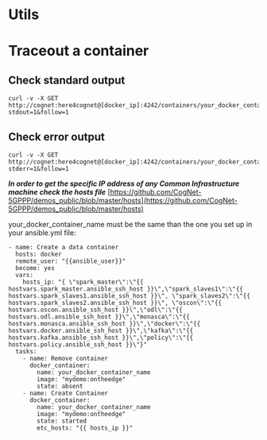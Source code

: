 # Utils

# Traceout a container



## Check standard output

```
curl -v -X GET http://cognet:here4cognet@[docker_ip]:4242/containers/your_docker_container_name/logs?stdout=1&follow=1
```

## Check error output

```
curl -v -X GET http://cognet:here4cognet@[docker_ip]:4242/containers/your_docker_container_name/logs?stderr=1&follow=1
```

_**In order to get the specific IP address of any Common Infrastructure machine check the hosts file**_ [https://github.com/CogNet-5GPPP/demos_public/blob/master/hosts](https://github.com/CogNet-5GPPP/demos_public/blob/master/hosts)

your_docker_container_name must be the same than the one you set up in your ansible.yml file:

```
- name: Create a data container
  hosts: docker
  remote_user: "{{ansible_user}}"
  become: yes
  vars:
    hosts_ip: "{ \"spark_master\":\"{{ hostvars.spark_master.ansible_ssh_host }}\",\"spark_slaves1\":\"{{ hostvars.spark_slaves1.ansible_ssh_host }}\", \"spark_slaves2\":\"{{ hostvars.spark_slaves2.ansible_ssh_host }}\", \"oscon\":\"{{ hostvars.oscon.ansible_ssh_host }}\",\"odl\":\"{{ hostvars.odl.ansible_ssh_host }}\",\"monasca\":\"{{ hostvars.monasca.ansible_ssh_host }}\",\"docker\":\"{{ hostvars.docker.ansible_ssh_host }}\",\"kafka\":\"{{ hostvars.kafka.ansible_ssh_host }}\",\"policy\":\"{{ hostvars.policy.ansible_ssh_host }}\"}"
  tasks:
    - name: Remove container
      docker_container:
        name: your_docker_container_name
        image: "mydemo:ontheedge"
        state: absent
    - name: Create Container
      docker_container:
        name: your_docker_container_name
        image: "mydemo:ontheedge"
        state: started
        etc_hosts: "{{ hosts_ip }}"
```




